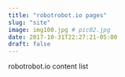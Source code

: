 ```yaml
---
title: "robotrobot.io pages"
slug: "site"
image: img100.jpg # pic02.jpg
date: 2017-10-31T22:27:21-05:00
draft: false
---
```


robotrobot.io content list

